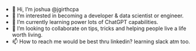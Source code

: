 - 👋 Hi, I’m joshua @jgirthcpa
- 👀 I’m interested in becoming a developer & data scientist or engineer.
- 🌱 I’m currently learning power lots of ChatGPT capabilities.
- 💞️ I’m looking to collaborate on tips, tricks and helping people live a life worth living.
- 📫 How to reach me would be best thru linkedin?  learning slack atm too.

<!---
jgirthcpa/jgirthcpa is a ✨ special ✨ repository because its `README.md` (this file) appears on your GitHub profile.
You can click the Preview link to take a look at your changes.
--->
